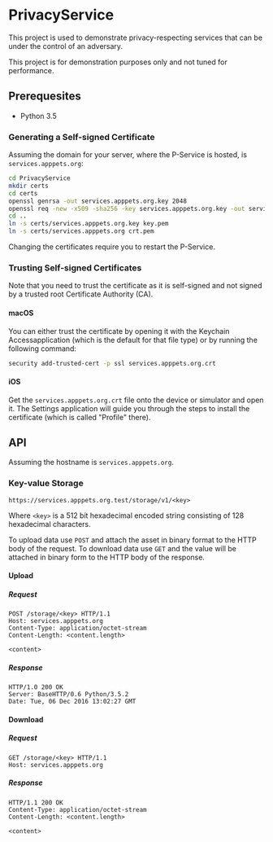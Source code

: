 # PrivacyService

This project is used to demonstrate privacy-respecting services that can be under the control of an adversary.

This project is for demonstration purposes only and not tuned for performance.

## Prerequesites

- Python 3.5

### Generating a Self-signed Certificate

Assuming the domain for your server, where the P-Service is hosted, is `services.apppets.org`:

```sh
cd PrivacyService
mkdir certs
cd certs
openssl genrsa -out services.apppets.org.key 2048
openssl req -new -x509 -sha256 -key services.apppets.org.key -out services.apppets.org.crt -days 365 -subj /CN=services.apppets.org
cd ..
ln -s certs/services.apppets.org.key key.pem
ln -s certs/services.apppets.org crt.pem
```

Changing the certificates require you to restart the P-Service.

### Trusting Self-signed Certificates

Note that you need to trust the certificate as it is self-signed and not signed by a trusted root Certificate Authority (CA).

#### macOS

You can either trust the certificate by opening it with the Keychain Accessapplication (which is the default for that file type) or by running the following command:

```sh
security add-trusted-cert -p ssl services.apppets.org.crt
```

#### iOS

Get the `services.apppets.org.crt` file onto the device or simulator and open it. The Settings application will guide you through the steps to install the certificate (which is called "Profile" there).

## API

Assuming the hostname is `services.apppets.org`.

### Key-value Storage

```
https://services.apppets.org.test/storage/v1/<key>
```

Where `<key>` is a 512 bit hexadecimal encoded string consisting of 128 hexadecimal characters.

To upload data use `POST` and attach the asset in binary format to the HTTP body of the request. To download data use `GET` and the value will be attached in binary form to the HTTP body of the response.

#### Upload

##### Request

```http
POST /storage/<key> HTTP/1.1
Host: services.apppets.org
Content-Type: application/octet-stream
Content-Length: <content.length>

<content>
```

##### Response

```http
HTTP/1.0 200 OK
Server: BaseHTTP/0.6 Python/3.5.2
Date: Tue, 06 Dec 2016 13:02:27 GMT
```

#### Download

##### Request

```http
GET /storage/<key> HTTP/1.1
Host: services.apppets.org
```

##### Response

```http
HTTP/1.1 200 OK
Content-Type: application/octet-stream
Content-Length: <content.length>

<content>
```

